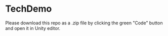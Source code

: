 # TechDemo
Please download this repo as a .zip file by clicking the green "Code" button and open it in Unity editor.
